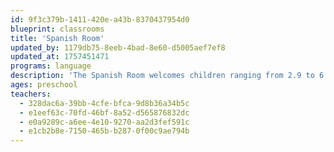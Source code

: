 ```yaml
---
id: 9f3c379b-1411-420e-a43b-8370437954d0
blueprint: classrooms
title: 'Spanish Room'
updated_by: 1179db75-8eeb-4bad-8e60-d5005aef7ef8
updated_at: 1757451471
programs: language
description: 'The Spanish Room welcomes children ranging from 2.9 to 6 years old. Through immersion in the Spanish language, and an emergent and play-based curriculum with a focus on the arts and outdoor exploration, we are able to accommodate students at all levels of Spanish learning, and individually challenge them based on where they are in their language development. We expose children to the different traditions of Spanish and Latin American cultures through the exploration of food, dance, celebrations, and music.'
ages: preschool
teachers:
  - 328dac6a-39bb-4cfe-bfca-9d8b36a34b5c
  - e1eef63c-70fd-46bf-8a52-d565876832dc
  - e0a9289c-a6ee-4e10-9270-aa2d3fef591c
  - e1cb2b8e-7150-465b-b287-0f00c9ae794b
---
```

